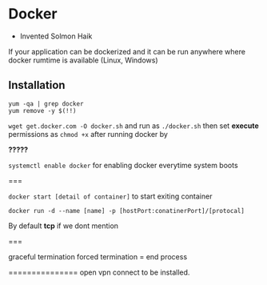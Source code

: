 # Docker

- Invented Solmon Haik

If your application can be dockerized and it can be run anywhere where docker rumtime is available (Linux, Windows)


## Installation 

```
yum -qa | grep docker
yum remove -y $(!!)
```


`wget get.docker.com -O docker.sh` and run as `./docker.sh` then set **execute** permissions as `chmod +x`
after running docker by 

**?????**


`systemctl enable docker` for enabling docker everytime system boots

===

`docker start [detail of container]`  to start exiting container 

`docker run -d --name [name] -p [hostPort:conatinerPort]/[protocal]`

By default **tcp** if we dont mention 

===

graceful termination 
forced termination = end process 

===============
open vpn connect to be installed. 
